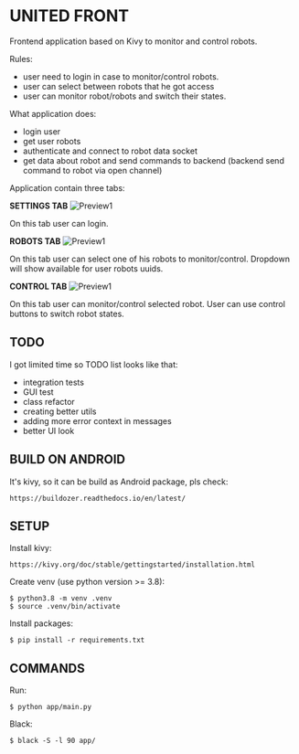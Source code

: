 UNITED FRONT
============

Frontend application based on Kivy to monitor and control robots.

Rules:
  - user need to login in case to monitor/control robots.
  - user can select between robots that he got access
  - user can monitor robot/robots and switch their states.

What application does:
  - login user
  - get user robots
  - authenticate and connect to robot data socket
  - get data about robot and send commands to backend 
    (backend send command to robot via open channel)

Application contain three tabs:

**SETTINGS TAB**
![Preview1](img/settings_screen.png)

On this tab user can login.

**ROBOTS TAB**
![Preview1](img/robots_screen.png)

On this tab user can select one of his robots to monitor/control.
Dropdown will show available for user robots uuids.

**CONTROL TAB**
![Preview1](img/control_screen.png)

On this tab user can monitor/control selected robot.
User can use control buttons to switch robot states.

TODO
----
I got limited time so TODO list looks like that:
 - integration tests
 - GUI test
 - class refactor
 - creating better utils
 - adding more error context in messages
 - better UI look


BUILD ON ANDROID
---------------

It's kivy, so it can be build as Android package, pls check:
    
    https://buildozer.readthedocs.io/en/latest/


SETUP
-----

Install kivy:

    https://kivy.org/doc/stable/gettingstarted/installation.html

Create venv (use python version >= 3.8):

    $ python3.8 -m venv .venv
    $ source .venv/bin/activate

Install packages:

    $ pip install -r requirements.txt


COMMANDS
---------

Run:
    
    $ python app/main.py

Black:
    
    $ black -S -l 90 app/

